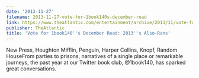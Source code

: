 ```yaml
---
date: '2013-11-27'
filename: 2013-11-27-vote-for-1book140s-december-read
link: https://www.theatlantic.com/entertainment/archive/2013/11/vote-for-1book140s-december-read-2013s-also-rans/281920/?utm_source=feed
publisher: TheAtlantic
title: 'Vote for 1book140''s December Read: 2013''s Also-Rans'
---
```


New Press, Houghton Mifflin, Penguin, Harper Collins, Knopf, Random HouseFrom parties to prisons, narratives of a single place or remarkable journeys, the past year at our Twitter book club, @1book140, has sparked great conversations.
